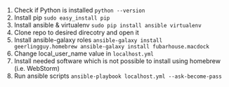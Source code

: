 1. Check if Python is installed
`python --version`
2. Install pip
`sudo easy_install pip`
3. Install ansible & virtualenv
`sudo pip install ansible virtualenv`
4. Clone repo to desired direcotry and open it
5. Install ansible-galaxy roles
`ansible-galaxy install geerlingguy.homebrew
ansible-galaxy install fubarhouse.macdock`
6. Change local_user_name value in `localhost.yml`
7. Install needed software which is not possible to install using homebrew (i.e. WebStorm)
8. Run ansible scripts
`ansible-playbook localhost.yml --ask-become-pass`
